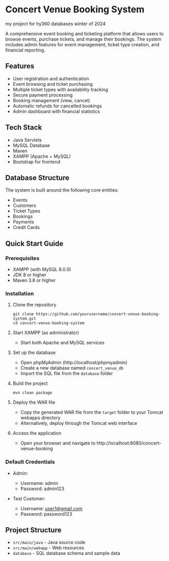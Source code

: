 # Concert Venue Booking System
my project for hy360 databases winter of 2024

A comprehensive event booking and ticketing platform that allows users to browse events, purchase tickets, and manage their bookings. The system includes admin features for event management, ticket type creation, and financial reporting.

## Features

- User registration and authentication
- Event browsing and ticket purchasing
- Multiple ticket types with availability tracking
- Secure payment processing
- Booking management (view, cancel)
- Automatic refunds for cancelled bookings
- Admin dashboard with financial statistics

## Tech Stack

- Java Servlets
- MySQL Database
- Maven
- XAMPP (Apache + MySQL)
- Bootstrap for frontend

## Database Structure

The system is built around the following core entities:
- Events
- Customers
- Ticket Types
- Bookings
- Payments
- Credit Cards

## Quick Start Guide

### Prerequisites

- XAMPP (with MySQL 8.0.0)
- JDK 8 or higher
- Maven 3.8 or higher

### Installation

1. Clone the repository
   ```
   git clone https://github.com/yourusername/concert-venue-booking-system.git
   cd concert-venue-booking-system
   ```

2. Start XAMPP (as administrator)
   - Start both Apache and MySQL services

3. Set up the database
   - Open phpMyAdmin (http://localhost/phpmyadmin)
   - Create a new database named `concert_venue_db`
   - Import the SQL file from the `database` folder

4. Build the project
   ```
   mvn clean package
   ```

5. Deploy the WAR file
   - Copy the generated WAR file from the `target` folder to your Tomcat webapps directory
   - Alternatively, deploy through the Tomcat web interface

6. Access the application
   - Open your browser and navigate to http://localhost:8080/concert-venue-booking

### Default Credentials

- Admin:
  - Username: admin
  - Password: admin123

- Test Customer:
  - Username: user1@gmail.com
  - Password: password123

## Project Structure

- `src/main/java` - Java source code
- `src/main/webapp` - Web resources
- `database` - SQL database schema and sample data
